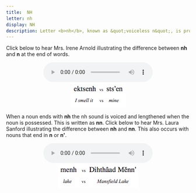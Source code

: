 ```yaml
---
title:  NH
letter: nh
display: NH
description: Letter <b>nh</b>, known as &quot;voiceless n&quot;, is pronounced with the tongue in the same place as for letter <b>n</b> except that the vocal cords are not vibrating. Like <b>n</b>, air flows out through the nose rather than the mouth. This sound occurs only at the end of a syllable.
---
```





Click below to hear Mrs. Irene Arnold illustrating the difference between <b>nh</b> and <b>n</b> at the end of words.


<center>
<audio controls src="/assets/audio/nh_n_comp.mp3" type="audio/mpeg">Your browser does not support the audio element.</audio><br/>
<img src="/assets/gif/nh_n_comp.gif" border="0">
</center>


When a noun ends with <b>nh</b> the nh sound is voiced and lengthened when the noun is possessed. This is written as <b>nn</b>. Click below to hear Mrs. Laura Sanford illustrating the difference between <b>nh</b> and <b>nn</b>. This also occurs with nouns that end in <b>n</b> or <b>n'</b>.

<center>
<audio controls src="/assets/audio/heavy_n_cmp2.mp3" type="audio/mpeg">Your browser does not support the audio element.</audio><br/>
<img src="/assets/gif/heavy_n_cmp2.gif" border="0">
</center>
		